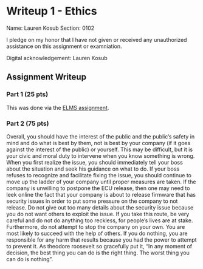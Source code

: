 Writeup 1 - Ethics
======

Name: Lauren Kosub 
Section: 0102 

I pledge on my honor that I have not given or received any unauthorized assistance on this assignment or examniation.

Digital acknowledgement: Lauren Kosub 

## Assignment Writeup

### Part 1 (25 pts)

This was done via the [ELMS assignment](https://myelms.umd.edu/courses/1251976/assignments/4726433).

### Part 2 (75 pts)

Overall, you should have the interest of the public and the public’s safety in mind and do what is best by them, not is best by your company (if it goes against the interest of the public) or yourself. This may be difficult, but it is your civic and moral duty to intervene when you know something is wrong. When you first realize the issue, you should immediately tell your boss about the situation and seek his guidance on what to do. If your boss refuses to recognize and facilitate fixing the issue, you should continue to move up the ladder of your company until proper measures are taken. If the company is unwilling to postpone the ECU release, then one may need to leek online the fact that your company is about to release firmware that has security issues in order to put some pressure on the company to not release. Do not give out too many details about the security issue because you do not want others to exploit the issue. If you take this route, be very careful and do not do anything too reckless, for people’s lives are at stake. Furthermore, do not attempt to stop the company on your own. You are most likely to succeed with the help of others. If you do nothing, you are responsible for any harm that results because you had the power to attempt to prevent it. As theodore roosevelt so gracefully put it, “In any moment of decision, the best thing you can do is the right thing. The worst thing you can do is nothing”.
